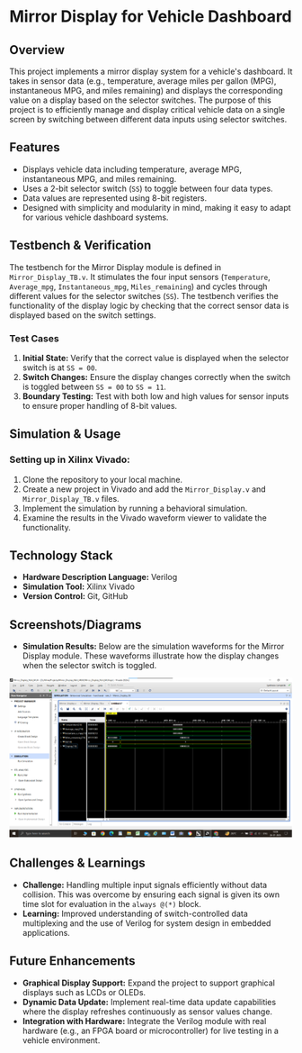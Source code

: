 # Mirror Display for Vehicle Dashboard

## Overview
This project implements a mirror display system for a vehicle's dashboard. It takes in sensor data (e.g., temperature, average miles per gallon (MPG), instantaneous MPG, and miles remaining) and displays the corresponding value on a display based on the selector switches. The purpose of this project is to efficiently manage and display critical vehicle data on a single screen by switching between different data inputs using selector switches.

## Features
- Displays vehicle data including temperature, average MPG, instantaneous MPG, and miles remaining.
- Uses a 2-bit selector switch (`SS`) to toggle between four data types.
- Data values are represented using 8-bit registers.
- Designed with simplicity and modularity in mind, making it easy to adapt for various vehicle dashboard systems.


## Testbench & Verification
The testbench for the Mirror Display module is defined in `Mirror_Display_TB.v`. It stimulates the four input sensors (`Temperature`, `Average_mpg`, `Instantaneous_mpg`, `Miles_remaining`) and cycles through different values for the selector switches (`SS`). The testbench verifies the functionality of the display logic by checking that the correct sensor data is displayed based on the switch settings.

### Test Cases
1. **Initial State:** Verify that the correct value is displayed when the selector switch is at `SS = 00`.
2. **Switch Changes:** Ensure the display changes correctly when the switch is toggled between `SS = 00` to `SS = 11`.
3. **Boundary Testing:** Test with both low and high values for sensor inputs to ensure proper handling of 8-bit values.

## Simulation & Usage
### Setting up in Xilinx Vivado:
1. Clone the repository to your local machine.
2. Create a new project in Vivado and add the `Mirror_Display.v` and `Mirror_Display_TB.v` files.
3. Implement the simulation by running a behavioral simulation.
4. Examine the results in the Vivado waveform viewer to validate the functionality.

## Technology Stack
- **Hardware Description Language:** Verilog
- **Simulation Tool:** Xilinx Vivado
- **Version Control:** Git, GitHub

## Screenshots/Diagrams
- **Simulation Results:** 
Below are the simulation waveforms for the Mirror Display module. These waveforms illustrate how the display changes when the selector switch is toggled.

![Waveform 1](simulation_results/mirror_display.png)


## Challenges & Learnings
- **Challenge:** Handling multiple input signals efficiently without data collision. This was overcome by ensuring each signal is given its own time slot for evaluation in the `always @(*)` block.
- **Learning:** Improved understanding of switch-controlled data multiplexing and the use of Verilog for system design in embedded applications.

## Future Enhancements
- **Graphical Display Support:** Expand the project to support graphical displays such as LCDs or OLEDs.
- **Dynamic Data Update:** Implement real-time data update capabilities where the display refreshes continuously as sensor values change.
- **Integration with Hardware:** Integrate the Verilog module with real hardware (e.g., an FPGA board or microcontroller) for live testing in a vehicle environment.
